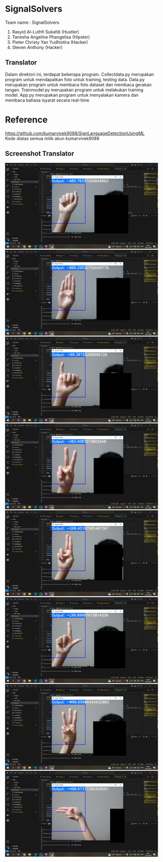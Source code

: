 # SignalSolvers
Team name   : SignalSolvers <br>
1) Rasyid Al-Luthfi Sukafdi (Hustler)<br>
2) Tanesha Angeline Phangelisa (Hipster)<br>
3) Pieter Christy Yan Yudhistira (Hacker)<br>
4) Steven Anthony (Hacker)<br>

## Translator
Dalam direktori ini, terdapat beberapa program. Collectdata.py merupakan program untuk mendapatkan foto untuk training, testing data. Data.py merupakan program untuk membaca foto dataset dan membaca gerakan tangan. Trainmodel.py merupakan program untuk melakukan training model. App.py merupakan program untuk menyalakan kamera dan membaca bahasa isyarat secara real-time

# Reference
https://github.com/kumarvivek9088/SignLanguageDetectionUsingML <br>
Kode diatas semua milik akun kumarvivek9088

## Screenshot Translator
![A](SIBI/ImageData/Screenshot1.png)
![B](SIBI/ImageData/Screenshot2.png)
![I](SIBI/ImageData/Screenshot3.png)
![V](SIBI/ImageData/Screenshot4.png)
![U](SIBI/ImageData/Screenshot5.png)
![L](SIBI/ImageData/Screenshot6.png)
![W](SIBI/ImageData/Screenshot7.png)
![G](SIBI/ImageData/Screenshot8.png)